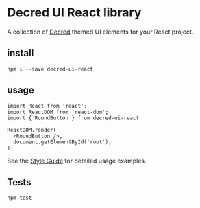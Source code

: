 # Decred UI React library

A collection of [Decred](https://decred.org/) themed UI elements for
your React project.

## install

`npm i --save decred-ui-react`

## usage

```
import React from 'react';
import ReactDOM from 'react-dom';
import { RoundButton } from decred-ui-react

ReactDOM.render(
  <RoundButton />,
  document.getElementById('root'),
);
```

See the [Style Guide](https://www.google.com) for detailed usage examples.

## Tests

`npm test`
